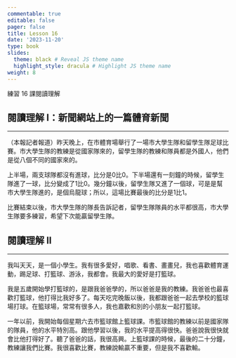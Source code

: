 ```yaml
---
commentable: true
editable: false
pager: false
title: Lesson 16
date: '2023-11-20'
type: book
slides:
  theme: black # Reveal JS theme name
  highlight_style: dracula # Highlight JS theme name
weight: 8
---
```


練習 16 課閱讀理解

<!--more-->

## 閱讀理解 I：新聞網站上的一篇體育新聞
---

（本報記者報道）昨天晚上，在市體育場舉行了一場市大學生隊和留學生隊足球比賽。市大學生隊的教練是從國家隊來的，留學生隊的教練和隊員都是外國人，他們是從八個不同的國家來的。

上半場，兩支球隊都沒有進球，比分是0比0。下半場還有一刻鐘的時候，留學生隊進了一球，比分變成了1比0。幾分鐘以後，留學生隊又進了一個球，可是是幫市大學生隊進的，是個烏龍球；所以，這場比賽最後的比分是1比1。

比賽結束以後，市大學生隊的隊長告訴記者，留學生隊隊員的水平都很高，市大學生隊要多練習，希望下次能贏留學生隊。



## 閱讀理解 II
---

我叫天天，是一個小學生。我有很多愛好，唱歌、看書、畫畫兒，我也喜歡體育運動，踢足球、打籃球、游泳，我都會。我最大的愛好是打籃球。

我是五歲開始學打籃球的，是跟我爸爸學的，所以爸爸是我的教練。我爸爸也最喜歡打籃球，他打得比我好多了。每天吃完晚飯以後，我都跟爸爸一起去學校的籃球場打球。在籃球場，常常有很多人，我也嘉歡和別的小朋友一起打籃球。

一年以前，我開始每個星期六去市籃球館上籃球課。市籃球館的教練以前是國家隊的隊員，他的水平特別高。跟他學習以後，我的水平提高得很快。爸爸說我很快就會比他打得好了。聽了爸爸的話，我很高興。上籃球課的時候，最後的二十分鐘，教練讓我們比賽。我很喜歡比賽，教練說輸贏不重要，但是我不喜歡輸。

